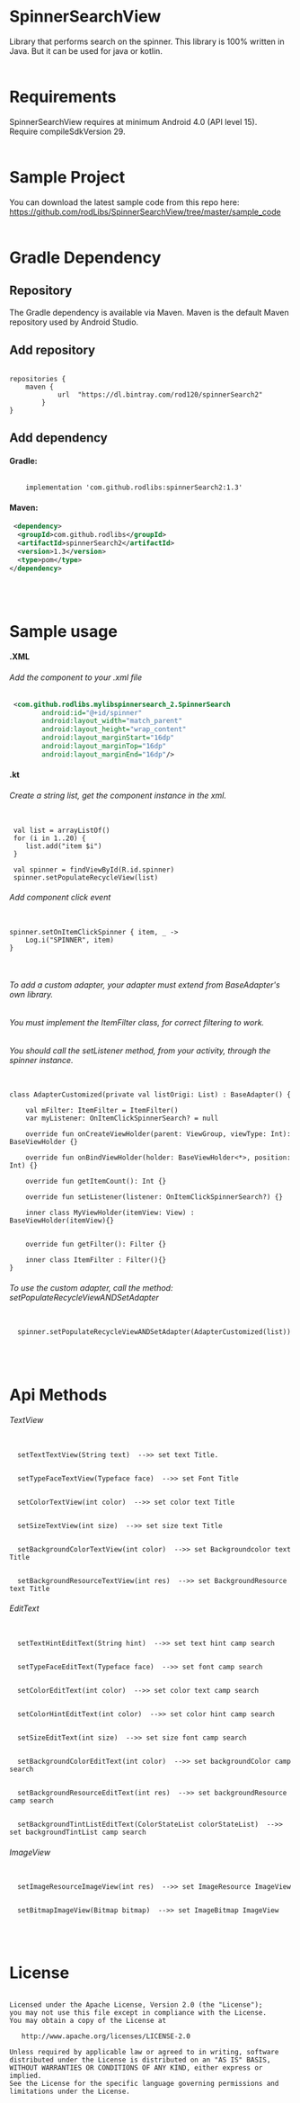 # SpinnerSearchView
Library that performs search on the spinner.
This library is 100% written in Java.
But it can be used for java or kotlin.
</br>
</br>



# Requirements
SpinnerSearchView requires at minimum Android 4.0 (API level 15).
</br>
Require compileSdkVersion 29.
</br>
</br>



# Sample Project
You can download the latest sample code from this repo here: https://github.com/rodLibs/SpinnerSearchView/tree/master/sample_code
</br>
</br>


# Gradle Dependency

## Repository
The Gradle dependency is available via Maven. Maven is the default Maven repository used by Android Studio.
</br>

## Add repository
<pre><code>
repositories {
    maven {
            url  "https://dl.bintray.com/rod120/spinnerSearch2"
        }
}
</code></pre>



## Add dependency

#### Gradle:
<pre><code>
    implementation 'com.github.rodlibs:spinnerSearch2:1.3'
</code></pre>


#### Maven:
```xml
 <dependency>
  <groupId>com.github.rodlibs</groupId>
  <artifactId>spinnerSearch2</artifactId>
  <version>1.3</version>
  <type>pom</type>
</dependency>
```
</br>
</br>



# Sample usage

#### .XML

###### Add the component to your .xml file
```xml
 <com.github.rodlibs.mylibspinnersearch_2.SpinnerSearch
        android:id="@+id/spinner"
        android:layout_width="match_parent"
        android:layout_height="wrap_content"
        android:layout_marginStart="16dp"
        android:layout_marginTop="16dp"
        android:layout_marginEnd="16dp"/>
```


#### .kt

###### Create a string list, get the component instance in the xml.
<pre><code>
 val list = arrayListOf<String>()
 for (i in 1..20) {
    list.add("item $i")
 }
 
 val spinner = findViewById<SpinnerSearch>(R.id.spinner) 
 spinner.setPopulateRecycleView(list)
</code></pre>



###### Add component click event
<pre><code>
spinner.setOnItemClickSpinner { item, _ ->
    Log.i("SPINNER", item)
}
</code></pre>
</br>


###### To add a custom adapter, your adapter must extend from BaseAdapter's own library.
###### You must implement the ItemFilter class, for correct filtering to work.
###### You should call the setListener method, from your activity, through the spinner instance.
<pre><code>
class AdapterCustomized(private val listOrigi: List<String>) : BaseAdapter() {

    val mFilter: ItemFilter = ItemFilter()
    var myListener: OnItemClickSpinnerSearch? = null

    override fun onCreateViewHolder(parent: ViewGroup, viewType: Int): BaseViewHolder<Any> {}

    override fun onBindViewHolder(holder: BaseViewHolder<*>, position: Int) {}

    override fun getItemCount(): Int {}

    override fun setListener(listener: OnItemClickSpinnerSearch?) {}

    inner class MyViewHolder(itemView: View) : BaseViewHolder<String>(itemView){}


    override fun getFilter(): Filter {}

    inner class ItemFilter : Filter(){}
}
</code></pre>


###### To use the custom adapter, call the method: setPopulateRecycleViewANDSetAdapter
<pre><code>
  spinner.setPopulateRecycleViewANDSetAdapter(AdapterCustomized(list))
</code></pre>
</br>
</br>




# Api Methods
###### TextView
<pre><code>
  setTextTextView(String text)  -->> set text Title.
</code></pre>

<pre><code>
  setTypeFaceTextView(Typeface face)  -->> set Font Title
</code></pre>

<pre><code>
  setColorTextView(int color)  -->> set color text Title
</code></pre>

<pre><code>
  setSizeTextView(int size)  -->> set size text Title
</code></pre>

<pre><code>
  setBackgroundColorTextView(int color)  -->> set Backgroundcolor text Title
</code></pre>

<pre><code>
  setBackgroundResourceTextView(int res)  -->> set BackgroundResource text Title
</code></pre>

###### EditText
<pre><code>
  setTextHintEditText(String hint)  -->> set text hint camp search
</code></pre>

<pre><code>
  setTypeFaceEditText(Typeface face)  -->> set font camp search
</code></pre>

<pre><code>
  setColorEditText(int color)  -->> set color text camp search
</code></pre>

<pre><code>
  setColorHintEditText(int color)  -->> set color hint camp search
</code></pre>

<pre><code>
  setSizeEditText(int size)  -->> set size font camp search
</code></pre>

<pre><code>
  setBackgroundColorEditText(int color)  -->> set backgroundColor camp search
</code></pre>

<pre><code>
  setBackgroundResourceEditText(int res)  -->> set backgroundResource camp search
</code></pre>

<pre><code>
  setBackgroundTintListEditText(ColorStateList colorStateList)  -->> set backgroundTintList camp search
</code></pre>

###### ImageView
<pre><code>
  setImageResourceImageView(int res)  -->> set ImageResource ImageView
</code></pre>

<pre><code>
  setBitmapImageView(Bitmap bitmap)  -->> set ImageBitmap ImageView
</code></pre>
</br>
</br>




# License
<pre><code>
Licensed under the Apache License, Version 2.0 (the "License");
you may not use this file except in compliance with the License.
You may obtain a copy of the License at

   http://www.apache.org/licenses/LICENSE-2.0

Unless required by applicable law or agreed to in writing, software
distributed under the License is distributed on an "AS IS" BASIS,
WITHOUT WARRANTIES OR CONDITIONS OF ANY KIND, either express or implied.
See the License for the specific language governing permissions and
limitations under the License.
</code></pre>

